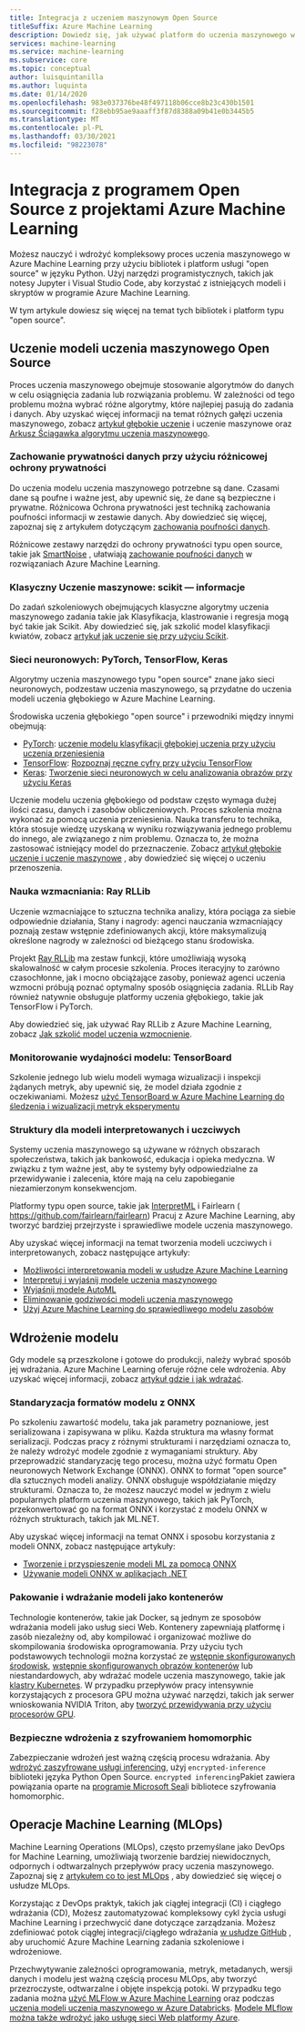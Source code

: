 ```yaml
---
title: Integracja z uczeniem maszynowym Open Source
titleSuffix: Azure Machine Learning
description: Dowiedz się, jak używać platform do uczenia maszynowego w języku Python, wdrażania i zarządzania kompleksowymi rozwiązaniami uczenia maszynowego w Azure Machine Learning.
services: machine-learning
ms.service: machine-learning
ms.subservice: core
ms.topic: conceptual
author: luisquintanilla
ms.author: luquinta
ms.date: 01/14/2020
ms.openlocfilehash: 983e037376be48f497118b06cce8b23c430b1501
ms.sourcegitcommit: f28ebb95ae9aaaff3f87d8388a09b41e0b3445b5
ms.translationtype: MT
ms.contentlocale: pl-PL
ms.lasthandoff: 03/30/2021
ms.locfileid: "98223078"
---
```

# <a name="open-source-integration-with-azure-machine-learning-projects"></a>Integracja z programem Open Source z projektami Azure Machine Learning

Możesz nauczyć i wdrożyć kompleksowy proces uczenia maszynowego w Azure Machine Learning przy użyciu bibliotek i platform usługi "open source" w języku Python.  Użyj narzędzi programistycznych, takich jak notesy Jupyter i Visual Studio Code, aby korzystać z istniejących modeli i skryptów w programie Azure Machine Learning.  

W tym artykule dowiesz się więcej na temat tych bibliotek i platform typu "open source".

## <a name="train-open-source-machine-learning-models"></a>Uczenie modeli uczenia maszynowego Open Source

Proces uczenia maszynowego obejmuje stosowanie algorytmów do danych w celu osiągnięcia zadania lub rozwiązania problemu. W zależności od tego problemu można wybrać różne algorytmy, które najlepiej pasują do zadania i danych. Aby uzyskać więcej informacji na temat różnych gałęzi uczenia maszynowego, zobacz [artykuł głębokie uczenie](./concept-deep-learning-vs-machine-learning.md) i uczenie maszynowe oraz [Arkusz Ściągawka algorytmu uczenia maszynowego](algorithm-cheat-sheet.md).

### <a name="preserve-data-privacy-using-differential-privacy"></a>Zachowanie prywatności danych przy użyciu różnicowej ochrony prywatności

Do uczenia modelu uczenia maszynowego potrzebne są dane. Czasami dane są poufne i ważne jest, aby upewnić się, że dane są bezpieczne i prywatne. Różnicowa Ochrona prywatności jest techniką zachowania poufności informacji w zestawie danych. Aby dowiedzieć się więcej, zapoznaj się z artykułem dotyczącym [zachowania poufności danych](concept-differential-privacy.md). 

Różnicowe zestawy narzędzi do ochrony prywatności typu open source, takie jak [SmartNoise](https://github.com/opendifferentialprivacy/smartnoise-core-python) , ułatwiają [zachowanie poufności danych](how-to-differential-privacy.md) w rozwiązaniach Azure Machine Learning.

### <a name="classical-machine-learning-scikit-learn"></a>Klasyczny Uczenie maszynowe: scikit — informacje

Do zadań szkoleniowych obejmujących klasyczne algorytmy uczenia maszynowego zadania takie jak Klasyfikacja, klastrowanie i regresja mogą być takie jak Scikit. Aby dowiedzieć się, jak szkolić model klasyfikacji kwiatów, zobacz [artykuł jak uczenie się przy użyciu Scikit](how-to-train-scikit-learn.md).

### <a name="neural-networks-pytorch-tensorflow-keras"></a>Sieci neuronowych: PyTorch, TensorFlow, Keras

Algorytmy uczenia maszynowego typu "open source" znane jako sieci neuronowych, podzestaw uczenia maszynowego, są przydatne do uczenia modeli uczenia głębokiego w Azure Machine Learning.

Środowiska uczenia głębokiego "open source" i przewodniki między innymi obejmują:

 *  [PyTorch](https://github.com/pytorch/pytorch): [uczenie modelu klasyfikacji głębokiej uczenia przy użyciu uczenia przeniesienia](how-to-train-pytorch.md) 
 *  [TensorFlow](https://github.com/tensorflow/tensorflow): [Rozpoznaj ręczne cyfry przy użyciu TensorFlow](how-to-train-tensorflow.md)
 *  [Keras](https://github.com/keras-team/keras): [Tworzenie sieci neuronowych w celu analizowania obrazów przy użyciu Keras](how-to-train-keras.md)

Uczenie modelu uczenia głębokiego od podstaw często wymaga dużej ilości czasu, danych i zasobów obliczeniowych. Proces szkolenia można wykonać za pomocą uczenia przeniesienia. Nauka transferu to technika, która stosuje wiedzę uzyskaną w wyniku rozwiązywania jednego problemu do innego, ale związanego z nim problemu. Oznacza to, że można zastosować istniejący model do przeznaczenie. Zobacz [artykuł głębokie uczenie i uczenie maszynowe](concept-deep-learning-vs-machine-learning.md#what-is-transfer-learning) , aby dowiedzieć się więcej o uczeniu przenoszenia.

### <a name="reinforcement-learning-ray-rllib"></a>Nauka wzmacniania: Ray RLLib

Uczenie wzmacniające to sztuczna technika analizy, która pociąga za siebie odpowiednie działania, Stany i nagrody: agenci nauczania wzmacniający poznają zestaw wstępnie zdefiniowanych akcji, które maksymalizują określone nagrody w zależności od bieżącego stanu środowiska. 

Projekt [Ray RLLib](https://github.com/ray-project/ray) ma zestaw funkcji, które umożliwiają wysoką skalowalność w całym procesie szkolenia. Proces iteracyjny to zarówno czasochłonne, jak i mocno obciążające zasoby, ponieważ agenci uczenia wzmocni próbują poznać optymalny sposób osiągnięcia zadania.  RLLib Ray również natywnie obsługuje platformy uczenia głębokiego, takie jak TensorFlow i PyTorch.  

Aby dowiedzieć się, jak używać Ray RLLib z Azure Machine Learning, zobacz [Jak szkolić model uczenia wzmocnienie](how-to-use-reinforcement-learning.md).

### <a name="monitor-model-performance-tensorboard"></a>Monitorowanie wydajności modelu: TensorBoard

Szkolenie jednego lub wielu modeli wymaga wizualizacji i inspekcji żądanych metryk, aby upewnić się, że model działa zgodnie z oczekiwaniami. Możesz [użyć TensorBoard w Azure Machine Learning do śledzenia i wizualizacji metryk eksperymentu](./how-to-monitor-tensorboard.md)

### <a name="frameworks-for-interpretable-and-fair-models"></a>Struktury dla modeli interpretowanych i uczciwych

Systemy uczenia maszynowego są używane w różnych obszarach społeczeństwa, takich jak bankowość, edukacja i opieka medyczna. W związku z tym ważne jest, aby te systemy były odpowiedzialne za przewidywanie i zalecenia, które mają na celu zapobieganie niezamierzonym konsekwencjom.

Platformy typu open source, takie jak [InterpretML](https://github.com/interpretml/interpret/) i Fairlearn ( https://github.com/fairlearn/fairlearn) Pracuj z Azure Machine Learning, aby tworzyć bardziej przejrzyste i sprawiedliwe modele uczenia maszynowego.

Aby uzyskać więcej informacji na temat tworzenia modeli uczciwych i interpretowanych, zobacz następujące artykuły:

- [Możliwości interpretowania modeli w usłudze Azure Machine Learning](how-to-machine-learning-interpretability.md)
- [Interpretuj i wyjaśnij modele uczenia maszynowego](how-to-machine-learning-interpretability-aml.md)
- [Wyjaśnij modele AutoML](how-to-machine-learning-interpretability-automl.md)
- [Eliminowanie godziwości modeli uczenia maszynowego](concept-fairness-ml.md)
- [Użyj Azure Machine Learning do sprawiedliwego modelu zasobów](how-to-machine-learning-fairness-aml.md)

## <a name="model-deployment"></a>Wdrożenie modelu

Gdy modele są przeszkolone i gotowe do produkcji, należy wybrać sposób jej wdrażania. Azure Machine Learning oferuje różne cele wdrożenia. Aby uzyskać więcej informacji, zobacz [artykuł gdzie i jak wdrażać](./how-to-deploy-and-where.md).

### <a name="standardize-model-formats-with-onnx"></a>Standaryzacja formatów modelu z ONNX

Po szkoleniu zawartość modelu, taka jak parametry poznaniowe, jest serializowana i zapisywana w pliku. Każda struktura ma własny format serializacji. Podczas pracy z różnymi strukturami i narzędziami oznacza to, że należy wdrożyć modele zgodnie z wymaganiami struktury. Aby przeprowadzić standaryzację tego procesu, można użyć formatu Open neuronowych Network Exchange (ONNX). ONNX to format "open source" dla sztucznych modeli analizy. ONNX obsługuje współdziałanie między strukturami. Oznacza to, że możesz nauczyć model w jednym z wielu popularnych platform uczenia maszynowego, takich jak PyTorch, przekonwertować go na format ONNX i korzystać z modelu ONNX w różnych strukturach, takich jak ML.NET.

Aby uzyskać więcej informacji na temat ONNX i sposobu korzystania z modeli ONNX, zobacz następujące artykuły:

- [Tworzenie i przyspieszenie modeli ML za pomocą ONNX](concept-onnx.md)
- [Używanie modeli ONNX w aplikacjach .NET](how-to-use-automl-onnx-model-dotnet.md)

### <a name="package-and-deploy-models-as-containers"></a>Pakowanie i wdrażanie modeli jako kontenerów

Technologie kontenerów, takie jak Docker, są jednym ze sposobów wdrażania modeli jako usług sieci Web. Kontenery zapewniają platformę i zasób niezależny od, aby kompilować i organizować możliwe do skompilowania środowiska oprogramowania. Przy użyciu tych podstawowych technologii można korzystać ze [wstępnie skonfigurowanych środowisk](./how-to-use-environments.md), [wstępnie skonfigurowanych obrazów kontenerów](./how-to-deploy-custom-docker-image.md) lub niestandardowych, aby wdrażać modele uczenia maszynowego, takie jak [klastry Kubernetes](./how-to-deploy-azure-kubernetes-service.md?tabs=python). W przypadku przepływów pracy intensywnie korzystających z procesora GPU można używać narzędzi, takich jak serwer wnioskowania NVIDIA Triton, aby [tworzyć przewidywania przy użyciu procesorów GPU](how-to-deploy-with-triton.md?tabs=python).

### <a name="secure-deployments-with-homomorphic-encryption"></a>Bezpieczne wdrożenia z szyfrowaniem homomorphic

Zabezpieczanie wdrożeń jest ważną częścią procesu wdrażania. Aby [wdrożyć zaszyfrowane usługi inferencing](how-to-homomorphic-encryption-seal.md), użyj `encrypted-inference` biblioteki języka Python Open Source. `encrypted inferencing`Pakiet zawiera powiązania oparte na [programie Microsoft Seal](https://github.com/Microsoft/SEAL)i bibliotece szyfrowania homomorphic.

## <a name="machine-learning-operations-mlops"></a>Operacje Machine Learning (MLOps)

Machine Learning Operations (MLOps), często przemyślane jako DevOps for Machine Learning, umożliwiają tworzenie bardziej niewidocznych, odpornych i odtwarzalnych przepływów pracy uczenia maszynowego. Zapoznaj się z [artykułem co to jest MLOps](./concept-model-management-and-deployment.md) , aby dowiedzieć się więcej o usłudze MLOps. 

Korzystając z DevOps praktyk, takich jak ciągłej integracji (CI) i ciągłego wdrażania (CD), Możesz zautomatyzować kompleksowy cykl życia usługi Machine Learning i przechwycić dane dotyczące zarządzania. Możesz zdefiniować potok ciągłej integracji/ciągłego wdrażania [w usłudze GitHub](./how-to-github-actions-machine-learning.md) , aby uruchomić Azure Machine Learning zadania szkoleniowe i wdrożeniowe. 

Przechwytywanie zależności oprogramowania, metryk, metadanych, wersji danych i modelu jest ważną częścią procesu MLOps, aby tworzyć przezroczyste, odtwarzalne i objęte inspekcją potoki. W przypadku tego zadania można [użyć MLFlow w Azure Machine Learning](how-to-use-mlflow.md) oraz podczas [uczenia modeli uczenia maszynowego w Azure Databricks](./how-to-use-mlflow-azure-databricks.md). [Modele MLflow można także wdrożyć jako usługę sieci Web platformy Azure](how-to-deploy-mlflow-models.md). 
